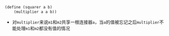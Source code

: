```scheme
(define (squarer a b)
    (multiplier a a b))
```
- 对`multiplier`来说`m1`和`m2`共享一根连接器`a`，当`a`的值被忘记之后`multiplier`不能处理`m1`和`m2`都没有值的情况

